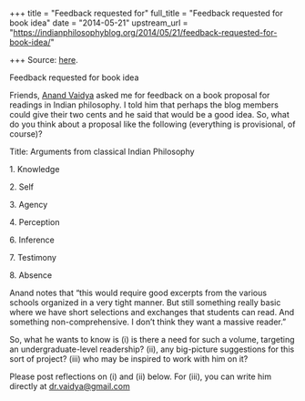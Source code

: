 +++
title = "Feedback requested for"
full_title = "Feedback requested for book idea"
date = "2014-05-21"
upstream_url = "https://indianphilosophyblog.org/2014/05/21/feedback-requested-for-book-idea/"

+++
Source: [here](https://indianphilosophyblog.org/2014/05/21/feedback-requested-for-book-idea/).

Feedback requested for book idea

Friends, [Anand Vaidya](http://www.sjsu.edu/people/anand.vaidya/) asked
me for feedback on a book proposal for readings in Indian philosophy. I
told him that perhaps the blog members could give their two cents and he
said that would be a good idea. So, what do you think about a proposal
like the following (everything is provisional, of course)?



Title: Arguments from classical Indian Philosophy

1\. Knowledge

2\. Self

3\. Agency

4\. Perception

6\. Inference

7\. Testimony

8\. Absence

Anand notes that “this would require good excerpts from the various
schools organized in a very tight manner. But still something really
basic where we have short selections and exchanges that students can
read. And something non-comprehensive. I don’t think they want a massive
reader.”

So, what he wants to know is (i) is there a need for such a volume,
targeting an undergraduate-level readership? (ii), any big-picture
suggestions for this sort of project? (iii) who may be inspired to work
with him on it?

Please post reflections on (i) and (ii) below. For (iii), you can write
him directly at dr.vaidya@gmail.com


